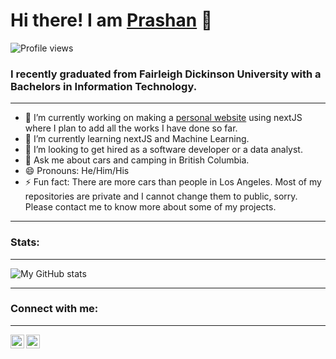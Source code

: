 # Hi there! I am [Prashan](https://prashan.vercel.app/) 👋 
![Profile views](https://gpvc.arturio.dev/pmalla23)
### I recently graduated from Fairleigh Dickinson University with a Bachelors in Information Technology.

---
- 🔭 I’m currently working on making a [personal website](https://prashan.vercel.app/) using nextJS where I plan to add all the works I have done so far. 
- 🌱 I’m currently learning nextJS and Machine Learning.
- 👯 I’m looking to get hired as a software developer or a data analyst. 
- 💬 Ask me about cars and camping in British Columbia.
- 😄 Pronouns: He/Him/His
- ⚡ Fun fact: There are more cars than people in Los Angeles. Most of my repositories are private and I cannot change them to public, sorry. Please contact me to know more about some of my projects.
---
### Stats:

---
![My GitHub stats](https://github-readme-stats.vercel.app/api?username=pmalla23&show_icons=true&theme=radical)

---
### Connect with me:
---
[<img align="left" width="22px" src="https://cdn.jsdelivr.net/npm/simple-icons@v3/icons/linkedin.svg" />](https://www.linkedin.com/in/prashan-malla/) [<img align="left"  width="22px" src="https://cdn.jsdelivr.net/npm/simple-icons@v3/icons/facebook.svg" />](https://www.facebook.com/prashan.malla1/)

